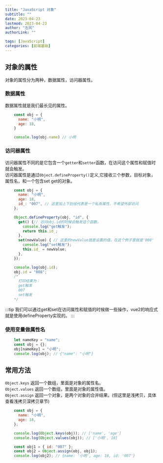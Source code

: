 ```yaml
---
title: "JavaScript 对象"
subtitle: ""
date: 2023-04-23
lastmod: 2023-04-23
author: "左风"
authorLink: ""

tags: [JavaScript]
categories: [前端基础]
---
```

## 对象的属性
对象的属性分为两种，数据属性，访问器属性。
### 数据属性
数据属性就是我们最长见的属性。  
```js
    const obj = {
      name: "小明",
      age: 18,
    }

    console.log(obj.name) // 小明
```
### 访问器属性   
访问器属性不同的是它包含一个`getter`和`setter`函数，在访问这个属性和赋值时就会触发。  
访问器属性是通过`Object.defineProperty()`定义,它接收三个参数，目标对象，属性名，和一个包含set get的对象。
```js
    const obj = {
      name: "小明",
      age: 18,
      id_: "007", // 这里加上下划线代表是一个私有属性，不希望外部访问
    };

    Object.defineProperty(obj, "id", {
      get() {// 访问obj.id的时候会触发这个函数。
        console.log("get触发");
        return this.id_;
      },
      set(newValue) { // 这里的newValue就是设置的值，在这个例子里就是'008'
        console.log("set触发");
        this.id_ = newValue;
      },
    });

    console.log(obj.id);
    obj.id = "008";
    /*
      打印结果为：
      get触发
      007
      set触发
    */
```
:::tip
我们可以通过get和set在访问属性和赋值的时候做一些操作，vue2的响应式就是使用defineProperty实现的。
:::
### 使用变量做属性名
```js
    let nameKey = "name";
    const obj = {};
    obj[nameKey] = "小明";
    console.log(obj); // {"name": "小明"}
```
## 常用方法
`Object.keys` 返回一个数组，里面是对象的属性名。  
`Object.values` 返回一个数组，里面是对象的属性值。  
`Object.assign` 返回一个对象，是两个对象的合并结果。(但这里是浅拷贝，具体查看浅拷贝深拷贝章节)
```js
    const obj = {
      name: "小明",
      age: 18,
    };

    console.log(Object.keys(obj)); // ['name', 'age']
    console.log(Object.values(obj)); // ['小明', 18]

    const obj1 = { id: "007" };
    const obj2 = Object.assign(obj, obj1);
    console.log(obj2); // {name: '小明', age: 18, id: '007'}
```
